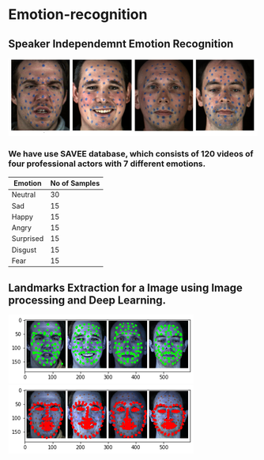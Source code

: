 # Emotion-recognition

## Speaker Independemnt Emotion Recognition
![alt text](images/DataRec.png)

### We have use SAVEE database, which consists of 120 videos of four professional actors with 7 different emotions.


Emotion       | No of Samples
------------- | -------------
Neutral       |      30
Sad           |      15
Happy         |      15
Angry         |      15
Surprised     |      15
Disgust       |      15
Fear          |      15



Landmarks Extraction for a Image using Image processing and Deep Learning.
-------------------------------------------------------------------------------------------------------------------------------

![alt text](images/bluemarks.png)
![alt text](images/landmarks.png)




